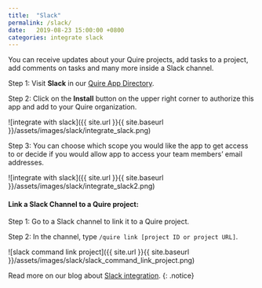 ```yaml
---
title:  "Slack"
permalink: /slack/ 
date:   2019-08-23 15:00:00 +0800
categories: integrate slack
---
```

You can receive updates about your Quire projects, add tasks to a project, add comments on tasks and many more inside a Slack channel.

Step 1: Visit **Slack** in our [Quire App Directory](https://quire.io//apps).

Step 2: Click on the **Install** button on the upper right corner to authorize this app and add to your Quire organization. 

![integrate with slack]({{ site.url }}{{ site.baseurl }}/assets/images/slack/integrate_slack.png)

Step 3: You can choose which scope you would like the app to get access to or decide if you would allow app to access your team members’ email addresses.

![integrate with slack]({{ site.url }}{{ site.baseurl }}/assets/images/slack/integrate_slack2.png)

#### Link a Slack Channel to a Quire project:

Step 1: Go to a Slack channel to link it to a Quire project.

Step 2: In the channel, type `/quire link [project ID or project URL]`.

![slack command link project]({{ site.url }}{{ site.baseurl }}/assets/images/slack/slack_command_link_project.png)

Read more on our blog about [Slack integration](https://quire.io/blog/p/Quire-and-Slack-work-great-together.html).
{: .notice}

